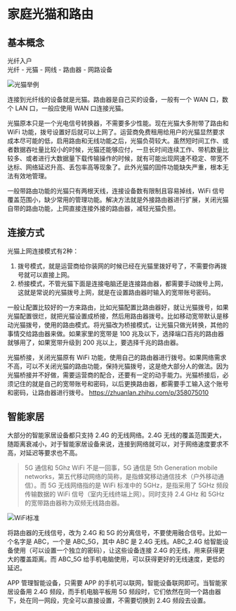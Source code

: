 # 家庭光猫和路由

## 基本概念
光纤入户  
光纤 - 光猫 - 网线 - 路由器 - 网路设备

![光猫举例](https://tva1.sinaimg.cn/large/e6c9d24ely1h2g95qm9ixj20dw0afmyb.jpg)

连接到光纤线的设备就是光猫。路由器是自己买的设备，一般有一个 WAN 口，数个 LAN 口，一般应使用 WAN 口连接光猫。

光猫原本只是一个光电信号转换器，不需要多少性能。现在光猫大多附带了路由和 WiFi 功能，拨号设置好后就可以上网了。运营商免费租用给用户的光猫显然要求成本尽可能的低，启用路由和无线功能之后，光猫负荷较大。虽然短时间工作、或者数据吞吐量比较小的时候，光猫还能够应付，一旦长时间连续工作、带机数量比较多、或者进行大数据量下载传输操作的时候，就有可能出现网速不稳定、带宽不达标、网络延迟升高、丢包率高等现象了。此外光猫的固件功能缺失严重，根本无法有效地管理。

一般带路由功能的光猫只有两根天线，连接设备数有限制且容易掉线，WiFi 信号覆盖范围小，缺少常用的管理功能。解决方法就是外接路由器进行扩展，关闭光猫自带的路由功能，上网直接连接外接的路由器，减轻光猫负担。

## 连接方式
光猫上网连接模式有2种：
1. 拨号模式，就是运营商给你装网的时候已经在光猫里拨好号了，不需要你再拨号就可以直接上网。
2. 桥接模式，不管光猫下面是连接电脑还是连接路由器，都需要手动拨号上网，这就是常说的光猫拨号上网，就是在设置路由器时输入的宽带账号密码。

一般让配置比较好的一方来路由，比如光猫配置比路由器好，就让光猫拨号，如果光猫配置很烂，就把光猫设置成桥接，然后用路由器拨号。比如移动宽带默认是移动光猫拨号，使用的路由模式。将光猫改为桥接模式，让光猫只做光转换，其他的事情交给路由器来做。如果家里的宽带是 100 兆及以下，选择端口百兆的路由器就够用了，如果宽带升级到 200 兆以上，要选择千兆的路由器。

光猫桥接，关闭光猫原有 WiFi 功能，使用自己的路由器进行拨号。如果网络需求不高，可以不关闭光猫的路由功能，保持光猫拨号，这是绝大部分人的做法。因为光猫桥接并不好做，需要运营商的配合，还要有一定的动手能力。光猫桥接后，必须记住的就是自己的宽带账号和密码，以后更换路由器，都需要手工输入这个账号和密码，让路由器进行拨号。 https://zhuanlan.zhihu.com/p/358075010

## 智能家居
大部分的智能家居设备都只支持 2.4G 的无线网络。2.4G 无线的覆盖范围更大，随距离衰减小，对于智能家居设备来说，连接到网络就可以，对于网络速度要求不高，对延迟等要求也不高。

> 5G 通信和 5Ghz WiFi 不是一回事，5G 通信是 5th Generation mobile networks，第五代移动网络的简称，是指蜂窝移动通信技术（户外移动通信）。而 5G 无线网络指的是 WiFi 标准中的 5GHz，是指采用了 5GHz 频段传输数据的 WiFi 信号（室内无线终端上网）。同时支持 2.4 GHz 和 5GHz 的宽带路由器称为双频无线路由器。

![WiFi标准](https://tva1.sinaimg.cn/large/e6c9d24ely1h2g9m6o073j20o104hdgw.jpg)

将路由器的无线信号，改为 2.4G 和 5G 的分离信号，不要使用融合信号。比如一个名字是 ABC，一个是 ABC_5G，其中 ABC 是 2.4G 无线。ABC_2.4G 给智能设备使用（可以设置一个独立的密码），让这些设备连接 2.4G 的无线，用来获得更大的覆盖距离。而 ABC_5G 给手机电脑使用，可以获得更好的无线速度，更低的延迟。

APP 管理智能设备，只需要 APP 的手机可以联网，智能设备联网即可。当智能家居设备用 2.4G 频段，而手机电脑平板用 5G 频段时，它们依然在同一个路由器下，处在同一网段，完全可以直接设置，不需要切换到 2.4G 频段去设置。
